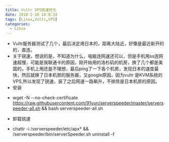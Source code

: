 ```yaml
---
title: Vultr VPS锐速优化
date: 2018-2-16 10:8:34
tags: [Linux,Vultr,VPS]
categories:
  - Linux
---
```

* Vultr服务器测试了几个，最后决定用日本的，距离大陆近，好像是最近新开的的，直连。
* 关于锐速，想说的是，不知道为什么，电脑连网速还可以，但是手机用ss连网速超慢，可能是我联通卡的原因，刚开始用的洛杉矶的机房，换了几个都是美国的，手机上用还是不理想，最后ping了一下各个机房，发现日本的速度最快，然后就换了日本机房的服务器，又google原因，因为vultr 是KVM系统的VPS,所以发现了锐速，装了之后网速一路飙升，不排除是日本机房的原因。
* 安装
 + wget -N --no-check-certificate https://raw.githubusercontent.com/91yun/serverspeeder/master/serverspeeder-all.sh && bash serverspeeder-all.sh
  
* 卸载锐速
 + chattr -i /serverspeeder/etc/apx* && /serverspeeder/bin/serverSpeeder.sh uninstall -f
  
  